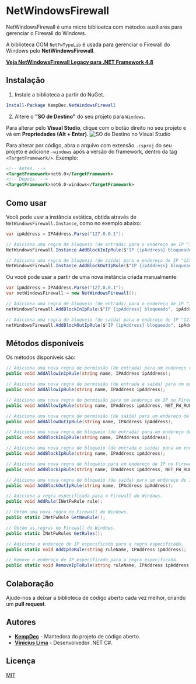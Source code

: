 # NetWindowsFirewall

NetWindowsFirewall é uma micro biblioetca com métodos auxiliares para gerenciar o Firewall do Windows.

A biblioteca COM `NetFwTypeLib` é usada para gerenciar o Firewall do Windows pelo **NetWindowsFirewall**.

[**Veja NetWindowsFirewall Legacy para .NET Framework 4.8**](https://github.com/kempdec/NetWindowsFirewall-Legacy)

## Instalação

1. Instale a biblioteca a partir do NuGet.

``` powershell
Install-Package KempDec.NetWindowsFirewall
```

2. Altere o **"SO de Destino"** do seu projeto para `Windows`.

Para alterar pelo **Visual Studio**, clique com o botão direito no seu projeto e vá em **Propriedades (Alt + Enter)**.
  ![SO de Destino no Visual Studio](assets/target-os.png)


Para alterar por código, abra o arquivo com extensão `.csproj` do seu projeto e adicione `-windows` após a versão do
framework, dentro da tag `<TargetFramework/>`. Exemplo:
  ``` xml
  <!-- Antes. -->
  <TargetFramework>net6.0</TargetFramework>
  <!-- Depois. -->
  <TargetFramework>net6.0-windows</TargetFramework>
  ```

## Como usar

Você pode usar a instância estática, obtida através de `NetWindowsFirewall.Instance`, como no exemplo abaixo:

``` csharp
var ipAddress = IPAddress.Parse("127.0.0.1");

// Adiciona uma regra de bloqueio (de entrada) para o endereço de IP "127.0.1" no Firewall do Windows.
NetWindowsFirewall.Instance.AddBlockInIpRule($"IP {ipAddress} bloqueado", ipAddress);

// Adiciona uma regra de bloqueio (de saída) para o endereço de IP "127.0.0.1" no Firewall do Windows.
NetWindowsFirewall.Instance.AddBlockOutIpRule($"IP {ipAddress} bloqueado", ipAddress);
```

Ou você pode usar a partir de uma nova instância criada manualmente:

``` csharp
var ipAddress = IPAddress.Parse("127.0.0.1");
var netWindowsFirewall = new NetWindowsFirewall();

// Adiciona uma regra de bloqueio (de entrada) para o endereço de IP "127.0.1" no Firewall do Windows.
netWindowsFirewall.AddBlockInIpRule($"IP {ipAddress} bloqueado", ipAddress);

// Adiciona uma regra de bloqueio (de saída) para o endereço de IP "127.0.0.1" no Firewall do Windows.
netWindowsFirewall.AddBlockOutIpRule($"IP {ipAddress} bloqueado", ipAddress);
```

## Métodos disponíveis

Os métodos disponíveis são:

``` csharp
// Adiciona uma nova regra de permissão (de entrada) para um endereço de IP no Firewall do Windows.
public void AddAllowInIpRule(string name, IPAddress ipAddress);

// Adiciona uma nova regra de permissão (de entrada e saída) para um endereço de IP no Firewall do Windows.
public void AddAllowIpRule(string name, IPAddress ipAddress);

// Adiciona uma nova regra de permissão para um endereço de IP no Firewall do Windows.
public void AddAllowIpRule(string name, IPAddress ipAddress, NET_FW_RULE_DIRECTION_ direction);

// Adiciona uma nova regra de permissão (de saída) para um endereço de IP no Firewall do Windows.
public void AddAllowOutIpRule(string name, IPAddress ipAddress);

// Adiciona uma nova regra de bloqueio (de entrada) para um endereço de IP no Firewall do Windows.
public void AddBlockInIpRule(string name, IPAddress ipAddress);

// Adiciona uma nova regra de bloqueio (de entrada e saída) para um endereço de IP no Firewall do Windows.
public void AddBlockIpRule(string name, IPAddress ipAddress);

// Adiciona uma nova regra de bloqueio para um endereço de IP no Firewall do Windows.
public void AddBlockIpRule(string name, IPAddress ipAddress, NET_FW_RULE_DIRECTION_ direction);

// Adiciona uma nova regra de bloqueio (de saída) para um endereço de IP no Firewall do Windows.
public void AddBlockOutIpRule(string name, IPAddress ipAddress);

// Adiciona a regra especificada para o Firewall do Windows.
public void AddRule(INetFwRule rule);

// Obtém uma nova regra do Firewall do Windows.
public static INetFwRule GetNewRule();

// Obtém as regras do Firewall do Windows.
public static INetFwRules GetRules();

// Adiciona o endereço de IP especificado para a regra especificada.
public static void AddIpToRule(string ruleName, IPAddress ipAddress);

// Remove o endereço de IP especificado para a regra especificada.
public static void RemoveIpToRule(string ruleName, IPAddress ipAddress);
```

## Colaboração

Ajude-nos a deixar a biblioteca de código aberto cada vez melhor, criando um **pull request**.

## Autores

- [**KempDec**](https://github.com/kempdec) - Mantedora do projeto de código aberto.
- [**Vinícius Lima**](https://github.com/viniciusxdl) - Desenvolvedor .NET C#.

## Licença

[MIT](https://github.com/kempdec/NetWindowsFirewall/blob/main/LICENSE)

